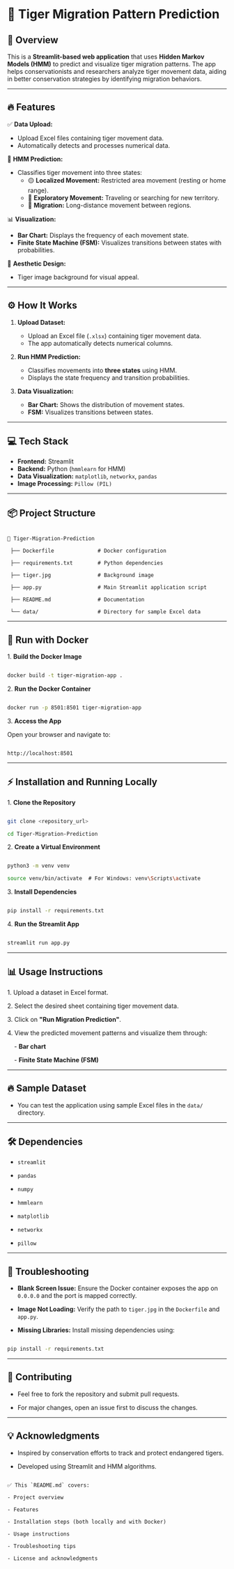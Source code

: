 # 🐅 **Tiger Migration Pattern Prediction**

## 🚀 **Overview**
This is a **Streamlit-based web application** that uses **Hidden Markov Models (HMM)** to predict and visualize tiger migration patterns. The app helps conservationists and researchers analyze tiger movement data, aiding in better conservation strategies by identifying migration behaviors.

---

## 🔥 **Features**

✅ **Data Upload:**  
- Upload Excel files containing tiger movement data.  
- Automatically detects and processes numerical data.

🤖 **HMM Prediction:**  
- Classifies tiger movement into three states:  
    - 🟡 **Localized Movement:** Restricted area movement (resting or home range).  
    - 🔵 **Exploratory Movement:** Traveling or searching for new territory.  
    - 🔴 **Migration:** Long-distance movement between regions.  

📊 **Visualization:**  
- **Bar Chart:** Displays the frequency of each movement state.  
- **Finite State Machine (FSM):** Visualizes transitions between states with probabilities.  

🌄 **Aesthetic Design:**  
- Tiger image background for visual appeal.  

---

## ⚙️ **How It Works**

1. **Upload Dataset:**  
    - Upload an Excel file (`.xlsx`) containing tiger movement data.  
    - The app automatically detects numerical columns.  

2. **Run HMM Prediction:**  
    - Classifies movements into **three states** using HMM.  
    - Displays the state frequency and transition probabilities.  

3. **Data Visualization:**  
    - **Bar Chart:** Shows the distribution of movement states.  
    - **FSM:** Visualizes transitions between states.

---

## 💻 **Tech Stack**

- **Frontend:** Streamlit  
- **Backend:** Python (`hmmlearn` for HMM)  
- **Data Visualization:** `matplotlib`, `networkx`, `pandas`  
- **Image Processing:** `Pillow (PIL)`  

---

## 📦 **Project Structure**


```

📁 Tiger-Migration-Prediction

 ├── Dockerfile              # Docker configuration

 ├── requirements.txt        # Python dependencies

 ├── tiger.jpg               # Background image

 ├── app.py                  # Main Streamlit application script

 ├── README.md               # Documentation

 └── data/                   # Directory for sample Excel data

```

---

## 🐳 **Run with Docker**

1\. **Build the Docker Image**

```bash

docker build -t tiger-migration-app .

```

2\. **Run the Docker Container**

```bash

docker run -p 8501:8501 tiger-migration-app

```

3\. **Access the App**

Open your browser and navigate to:

```

http://localhost:8501

```

---

## ⚡ **Installation and Running Locally**

1\. **Clone the Repository**

```bash

git clone <repository_url>

cd Tiger-Migration-Prediction

```

2\. **Create a Virtual Environment**

```bash

python3 -m venv venv

source venv/bin/activate  # For Windows: venv\Scripts\activate

```

3\. **Install Dependencies**

```bash

pip install -r requirements.txt

```

4\. **Run the Streamlit App**

```bash

streamlit run app.py

```

---

## 📊 **Usage Instructions**

1\. Upload a dataset in Excel format.

2\. Select the desired sheet containing tiger movement data.

3\. Click on **"Run Migration Prediction"**.

4\. View the predicted movement patterns and visualize them through:

    - **Bar chart**

    - **Finite State Machine (FSM)**

---

## 🔥 **Sample Dataset**

- You can test the application using sample Excel files in the `data/` directory.

---

## 🛠️ **Dependencies**

- `streamlit`

- `pandas`

- `numpy`

- `hmmlearn`

- `matplotlib`

- `networkx`

- `pillow`

---

## 🐛 **Troubleshooting**

- **Blank Screen Issue:** Ensure the Docker container exposes the app on `0.0.0.0` and the port is mapped correctly.

- **Image Not Loading:** Verify the path to `tiger.jpg` in the `Dockerfile` and `app.py`.

- **Missing Libraries:** Install missing dependencies using:

```bash

pip install -r requirements.txt

```

---

## 📝 **Contributing**

- Feel free to fork the repository and submit pull requests.

- For major changes, open an issue first to discuss the changes.

---

## 💡 **Acknowledgments**

- Inspired by conservation efforts to track and protect endangered tigers.

- Developed using Streamlit and HMM algorithms.

```

✅ This `README.md` covers:

- Project overview

- Features

- Installation steps (both locally and with Docker)

- Usage instructions

- Troubleshooting tips

- License and acknowledgments